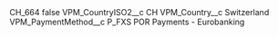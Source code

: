 <?xml version="1.0" encoding="UTF-8"?>
<CustomMetadata xmlns="http://soap.sforce.com/2006/04/metadata" xmlns:xsi="http://www.w3.org/2001/XMLSchema-instance" xmlns:xsd="http://www.w3.org/2001/XMLSchema">
    <label>CH_664</label>
    <protected>false</protected>
    <values>
        <field>VPM_CountryISO2__c</field>
        <value xsi:type="xsd:string">CH</value>
    </values>
    <values>
        <field>VPM_Country__c</field>
        <value xsi:type="xsd:string">Switzerland</value>
    </values>
    <values>
        <field>VPM_PaymentMethod__c</field>
        <value xsi:type="xsd:string">P_FXS POR Payments - Eurobanking</value>
    </values>
</CustomMetadata>

